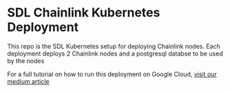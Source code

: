 # SDL Chainlink Kubernetes Deployment
This repo is the SDL Kubernetes setup for deploying Chainlink nodes.
Each deployment deploys 2 Chainlink nodes and a postgresql databse to be used by the nodes

For a full tutorial on how to run this deployment on Google Cloud, [visit our medium article](https://medium.com/secure-data-links/running-chainlink-nodes-on-kubernetes-and-the-google-cloud-platform-1fab922b3a1a)
